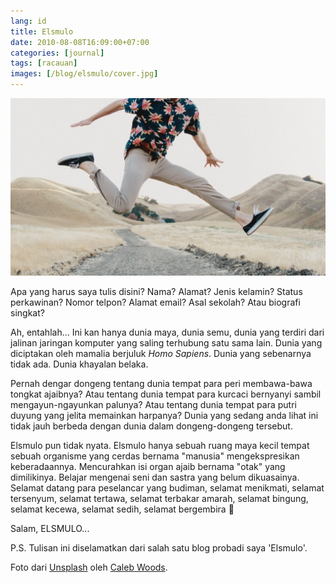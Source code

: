 ```yaml
---
lang: id
title: Elsmulo
date: 2010-08-08T16:09:00+07:00
categories: [journal]
tags: [racauan]
images: [/blog/elsmulo/cover.jpg]
---
```

![Elsmulo](cover.jpg)

Apa yang harus saya tulis disini? Nama? Alamat? Jenis kelamin? Status perkawinan? Nomor telpon? Alamat email? Asal sekolah? Atau biografi singkat?

Ah, entahlah... Ini kan hanya dunia maya, dunia semu, dunia yang terdiri dari jalinan jaringan komputer yang saling terhubung satu sama lain. Dunia yang diciptakan oleh mamalia berjuluk *Homo Sapiens*. Dunia yang sebenarnya tidak ada. Dunia khayalan belaka.

Pernah dengar dongeng tentang dunia tempat para peri membawa-bawa tongkat ajaibnya? Atau tentang dunia tempat para kurcaci bernyanyi sambil mengayun-ngayunkan palunya? Atau tentang dunia tempat para putri duyung yang jelita memainkan harpanya? Dunia yang sedang anda lihat ini tidak jauh berbeda dengan dunia dalam dongeng-dongeng tersebut.

Elsmulo pun tidak nyata. Elsmulo hanya sebuah ruang maya kecil tempat sebuah organisme yang cerdas bernama "manusia" mengekspresikan keberadaannya. Mencurahkan isi organ ajaib bernama "otak" yang dimilikinya. Belajar mengenai seni dan sastra yang belum dikuasainya. Selamat datang para peselancar yang budiman, selamat menikmati, selamat tersenyum, selamat tertawa, selamat terbakar amarah, selamat bingung, selamat kecewa, selamat sedih, selamat bergembira 🙂

Salam, ELSMULO...

P.S. Tulisan ini diselamatkan dari salah satu blog probadi saya 'Elsmulo'.

Foto dari [Unsplash](https://unsplash.com/photos/qrMLvb60_rg) oleh [Caleb Woods](https://unsplash.com/@caleb_woods).
